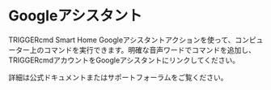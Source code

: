 # Googleアシスタント

TRIGGERcmd Smart Home Googleアシスタントアクションを使って、コンピューター上のコマンドを実行できます。明確な音声ワードでコマンドを追加し、TRIGGERcmdアカウントをGoogleアシスタントにリンクしてください。

詳細は公式ドキュメントまたはサポートフォーラムをご覧ください。
